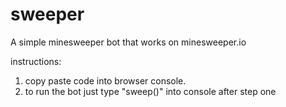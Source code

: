 # sweeper
A simple minesweeper bot that works on minesweeper.io

instructions:
1. copy paste code into browser console.
2. to run the bot just type "sweep()" into console after step one
